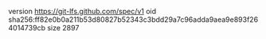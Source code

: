 version https://git-lfs.github.com/spec/v1
oid sha256:ff82e0b0a211b53d80827b52343c3bdd29a7c96adda9aea9e893f264014739cb
size 2897
